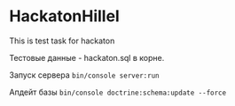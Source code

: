 # HackatonHillel
This is test task for hackaton


Тестовые данные - hackaton.sql в корне.


Запуск сервера ``bin/console server:run``


Апдейт базы ``bin/console doctrine:schema:update --force``

